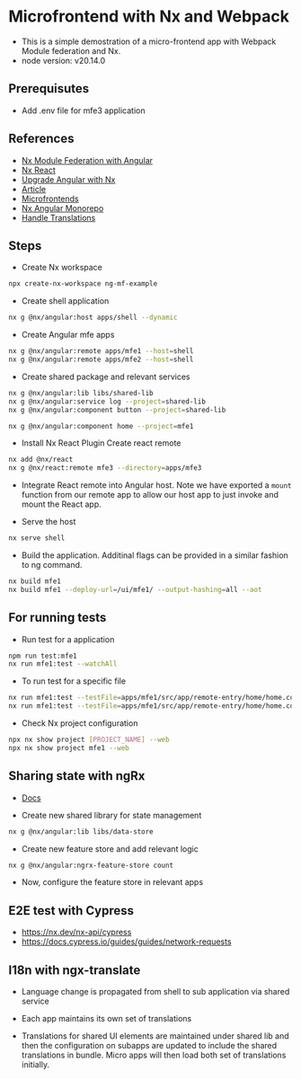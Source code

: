 # Microfrontend with Nx and Webpack

- This is a simple demostration of a micro-frontend app with Webpack Module federation and Nx.
- node version: v20.14.0

## Prerequisutes

- Add .env file for mfe3 application

## References

- [Nx Module Federation with Angular](https://nx.dev/recipes/angular/dynamic-module-federation-with-angular)
- [Nx React](https://nx.dev/nx-api/react)
- [Upgrade Angular with Nx](https://medium.com/@marcelltech/update-guide-nx-workspace-to-angular-17-77af98c88895)
- [Article](https://javascript-conference.com/blog/microfrontends-in-the-monorepo/)
- [Microfrontends](https://javascript.plainenglish.io/its-time-to-talk-about-import-map-micro-frontend-and-nx-monorepo-0b8e2c07568a)
- [Nx Angular Monorepo](https://nx.dev/getting-started/tutorials/angular-monorepo-tutorial)
- [Handle Translations](https://stackoverflow.com/questions/76219437/share-ngx-translate-translation-files-across-multiple-apps-in-a-nx-workspace)

## Steps

- Create Nx workspace

```sh
npx create-nx-workspace ng-mf-example
```

- Create shell application

```sh
nx g @nx/angular:host apps/shell --dynamic
```

- Create Angular mfe apps

```sh
nx g @nx/angular:remote apps/mfe1 --host=shell
nx g @nx/angular:remote apps/mfe2 --host=shell
```

- Create shared package and relevant services

```sh
nx g @nx/angular:lib libs/shared-lib
nx g @nx/angular:service log --project=shared-lib
nx g @nx/angular:component button --project=shared-lib
```

```sh
nx g @nx/angular:component home --project=mfe1
```

- Install Nx React Plugin Create react remote

```sh
nx add @nx/react
nx g @nx/react:remote mfe3 --directory=apps/mfe3
```

- Integrate React remote into Angular host. Note we have exported a `mount` function from our remote app to allow our host app to just invoke and mount the React app.

- Serve the host

```sh
nx serve shell
```

- Build the application. Additinal flags can be provided in a similar fashion to ng command.

```sh
nx build mfe1
nx build mfe1 --deploy-url=/ui/mfe1/ --output-hashing=all --aot
```

## For running tests

- Run test for a application

```sh
npm run test:mfe1
nx run mfe1:test --watchAll
```

- To run test for a specific file

```sh
nx run mfe1:test --testFile=apps/mfe1/src/app/remote-entry/home/home.component.spec.ts
nx run mfe1:test --testFile=apps/mfe1/src/app/remote-entry/home/home.component.spec.ts --watch
```

- Check Nx project configuration

```sh
npx nx show project [PROJECT_NAME] --web
npx nx show project mfe1 --web
```

## Sharing state with ngRx

- [Docs](https://nx.dev/nx-api/angular/generators/ngrx-root-store)

- Create new shared library for state management

```sh
nx g @nx/angular:lib libs/data-store
```

- Create new feature store and add relevant logic

```sh
nx g @nx/angular:ngrx-feature-store count
```

- Now, configure the feature store in relevant apps

## E2E test with Cypress

- https://nx.dev/nx-api/cypress
- https://docs.cypress.io/guides/guides/network-requests

## I18n with ngx-translate

- Language change is propagated from shell to sub application via shared service

- Each app maintains its own set of translations

- Translations for shared UI elements are maintained under shared lib and then the configuration on subapps are updated to include the shared translations in bundle. Micro apps will then load both set of translations initially.
